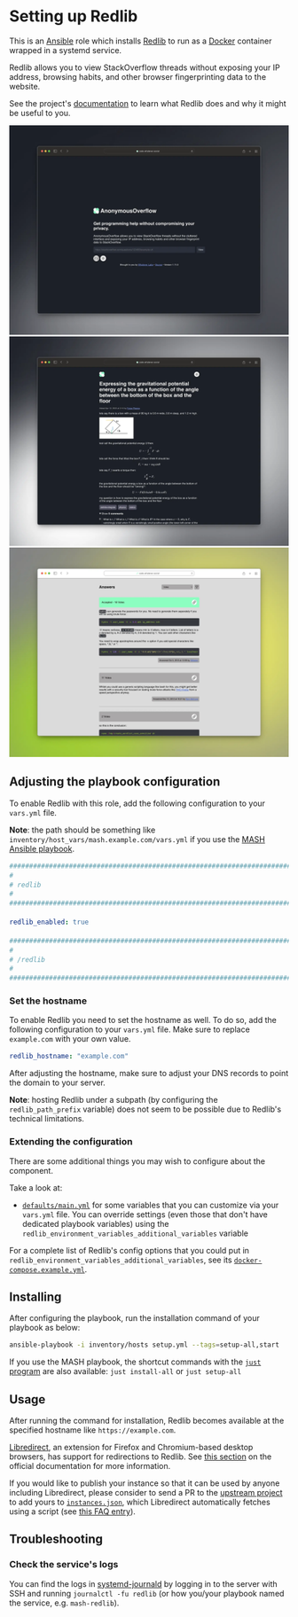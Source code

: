 <!--
SPDX-FileCopyrightText: 2020 - 2024 MDAD project contributors
SPDX-FileCopyrightText: 2020 - 2024 Slavi Pantaleev
SPDX-FileCopyrightText: 2020 Aaron Raimist
SPDX-FileCopyrightText: 2020 Chris van Dijk
SPDX-FileCopyrightText: 2020 Dominik Zajac
SPDX-FileCopyrightText: 2020 Mickaël Cornière
SPDX-FileCopyrightText: 2022 François Darveau
SPDX-FileCopyrightText: 2022 Julian Foad
SPDX-FileCopyrightText: 2022 Warren Bailey
SPDX-FileCopyrightText: 2023 Antonis Christofides
SPDX-FileCopyrightText: 2023 Felix Stupp
SPDX-FileCopyrightText: 2023 Pierre 'McFly' Marty
SPDX-FileCopyrightText: 2024 - 2025 Suguru Hirahara

SPDX-License-Identifier: AGPL-3.0-or-later
-->

# Setting up Redlib

This is an [Ansible](https://www.ansible.com/) role which installs [Redlib](https://github.com/httpjamesm/Redlib) to run as a [Docker](https://www.docker.com/) container wrapped in a systemd service.

Redlib allows you to view StackOverflow threads without exposing your IP address, browsing habits, and other browser fingerprinting data to the website.

See the project's [documentation](https://github.com/httpjamesm/Redlib/blob/main/README.md) to learn what Redlib does and why it might be useful to you.

[<img src="assets/home_dark.webp" title="Home screen in dark mode" width="600">](assets/home_dark.webp) [<img src="assets/question_dark.webp" title="Question in dark mode" width="600">](assets/question_dark.webp) [<img src="assets/answers_light.webp" title="Answer in light mode" width="600">](assets/answers_light.webp)

## Adjusting the playbook configuration

To enable Redlib with this role, add the following configuration to your `vars.yml` file.

**Note**: the path should be something like `inventory/host_vars/mash.example.com/vars.yml` if you use the [MASH Ansible playbook](https://github.com/mother-of-all-self-hosting/mash-playbook).

```yaml
########################################################################
#                                                                      #
# redlib                                                               #
#                                                                      #
########################################################################

redlib_enabled: true

########################################################################
#                                                                      #
# /redlib                                                              #
#                                                                      #
########################################################################
```

### Set the hostname

To enable Redlib you need to set the hostname as well. To do so, add the following configuration to your `vars.yml` file. Make sure to replace `example.com` with your own value.

```yaml
redlib_hostname: "example.com"
```

After adjusting the hostname, make sure to adjust your DNS records to point the domain to your server.

**Note**: hosting Redlib under a subpath (by configuring the `redlib_path_prefix` variable) does not seem to be possible due to Redlib's technical limitations.

### Extending the configuration

There are some additional things you may wish to configure about the component.

Take a look at:

- [`defaults/main.yml`](../defaults/main.yml) for some variables that you can customize via your `vars.yml` file. You can override settings (even those that don't have dedicated playbook variables) using the `redlib_environment_variables_additional_variables` variable

For a complete list of Redlib's config options that you could put in `redlib_environment_variables_additional_variables`, see its [`docker-compose.example.yml`](https://github.com/httpjamesm/Redlib/blob/main/docker-compose.example.yml).

## Installing

After configuring the playbook, run the installation command of your playbook as below:

```sh
ansible-playbook -i inventory/hosts setup.yml --tags=setup-all,start
```

If you use the MASH playbook, the shortcut commands with the [`just` program](https://github.com/mother-of-all-self-hosting/mash-playbook/blob/main/docs/just.md) are also available: `just install-all` or `just setup-all`

## Usage

After running the command for installation, Redlib becomes available at the specified hostname like `https://example.com`.

[Libredirect](https://libredirect.github.io/), an extension for Firefox and Chromium-based desktop browsers, has support for redirections to Redlib. See [this section](https://github.com/httpjamesm/Redlib/blob/main/README.md#how-to-make-stack-overflow-links-take-you-to-redlib-automatically) on the official documentation for more information.

If you would like to publish your instance so that it can be used by anyone including Libredirect, please consider to send a PR to the [upstream project](https://github.com/httpjamesm/Redlib) to add yours to [`instances.json`](https://github.com/httpjamesm/Redlib/blob/main/instances.json), which Libredirect automatically fetches using a script (see [this FAQ entry](https://libredirect.github.io/faq.html#where_the_hell_are_those_instances_coming_from)).

## Troubleshooting

### Check the service's logs

You can find the logs in [systemd-journald](https://www.freedesktop.org/software/systemd/man/systemd-journald.service.html) by logging in to the server with SSH and running `journalctl -fu redlib` (or how you/your playbook named the service, e.g. `mash-redlib`).
